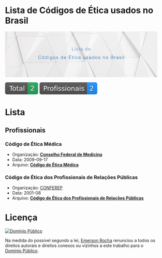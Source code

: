 # Lista de Códigos de Ética usados no Brasil

![Lista de Códigos de Ética Usados no Brasil](img/codigo-de-etica-brasil.png)

[![Total](badges/total.svg)](#lista) [![Profissionais](badges/profissionais.svg)](#profissionais)

# Lista

## Profissionais

### Código de Ética Médica

- Organização: **[Conselho Federal de Medicina](http://portal.cfm.org.br/)**
- Data: 2009-09-17
- Arquivo: **[Código de Ética Médica](https://portal.cfm.org.br/images/stories/biblioteca/codigo%20de%20etica%20medica.pdf)**

### Código de Ética dos Profissionais de Relações Públicas

- Organização: [CONFEREP](http://conferp.org.br/)
- Data: 2001-08
- Arquivo: **[Código de Ética dos Profissionais de Relações Públicas](http://conferp.org.br/site/wp-content/uploads/2018/12/Co%CC%81digodeE%CC%81tica.pdf)**

<!--
### Código de Ética dos Profissionais de Relações Públicas

- Organização: [CONFEREP](http://conferp.org.br/)
- Data: 2001-08
- Arquivo: **[Código de Ética dos Profissionais de Relações Públicas](http://conferp.org.br/site/wp-content/uploads/2018/12/Co%CC%81digodeE%CC%81tica.pdf)**
-->

# Licença

[![Domínio Público](https://i.creativecommons.org/p/zero/1.0/88x31.png)](UNLICENSE)

Na medida do possível segundo a lei, [Emerson Rocha](https://github.com/fititnt)
renunciou a todos os direitos autorais e direitos conexos ou vizinhos a este
trabalho para o [Domínio Público](UNLICENSE).